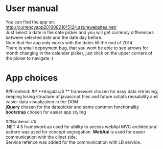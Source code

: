 # User manual

You can find the app on: http://currencyapp20160821015124.azurewebsites.net/   
Just select a date in the date picker and you will get currency differences between selected date and the date day before.   
Note that the app only works with the dates till the end of 2014.  
There is small depoyment bug, that you wont be able to see arrows for month changing in the calendar picker, just click on the upper corners of the picker to navigate :)   

# App choices

##Frontend: ##
**AngularJS ** framework chosen for easy data retrieving, keeping losing structure of javascript files and future sctipts reusability and easier data visualization in the DOM   
**jQuery** chosen for the datepicker and some common functionality  
**bootstrap** chosen for easier app styling  

##Backend: ##  
.NET 4.5 framework as used for ability to access webApi
MVC architectural pattern was used for concept segregation.
**WebApi** is used for easier communication with the clinet side.    
Service refence was added for the communication with LB service.   

